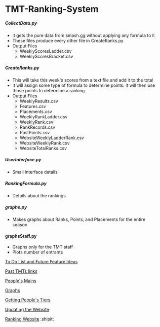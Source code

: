 # TMT-Ranking-System


##### CollectData.py
- It gets the pure data from smash.gg without applying any formula to it
- These files produce every other file in CreateRanks.py
- Output Files
 	- WeeklyScoresLadder.csv
 	- WeeklyScoresBracket.csv
 
##### CreateRanks.py
- This will take this week's scores from a text file and add it to the total
- It will assign some type of formula to determine points. It will then use those points to determine a ranking
- Output Files
	- WeeklyResults.csv
	- Features.csv
	- Placements.csv
	- WeeklyRankLadder.csv
	- WeeklyRank.csv
	- RankRecords.csv
	- PastPoints.csv
	- WebsiteWeeklyLadderRank.csv
	- WebsiteWeeklyRank.csv
	- WebsiteTotalRanks.csv
	


##### UserInterface.py
- Small interface details

##### RankingFormula.py
- Details about the rankings

##### graphs.py
- Makes graphs about Ranks, Points, and Placements for the entire season


#### graphsStaff.py
- Graphs only for the TMT staff
- Plots number of entrants

 
 [To Do List and Future Feature Ideas](https://docs.google.com/document/d/1aHgE6YX5nf8FrP0W4hysDb9TuxMNkKI6R7AvGE5YeJI/edit?usp=sharing)
 
 [Past TMTs links](https://docs.google.com/document/d/1Ze3aTZklszRjjHdqVtS7hS2tbIED5M_s3A5Vy_1_P6k/edit?usp=sharing)
 
 [People's Mains](https://drive.google.com/file/d/1sordRvRwXjrGbftJNfb60wXZ1dC3yUD2/view?usp=sharing)
 
 [Graphs](https://docs.google.com/document/d/1mZGRhtXdH3q-9BXAvBiqj9glfS-gsg1wG1LHA4ce_LA/edit?usp=sharing)

 [Getting People's Tiers](https://docs.google.com/document/d/1I6oSWfsJBWJcFOFvQEz96dwvCBstLog_ZrL8pxZSr4I/edit?usp=sharing)
 
 [Updating the Website](https://docs.google.com/document/d/1dOn92pFcJPdpBYNX2bsFhm-R0J_Owpqmf8T3eZJ0kLE/edit?usp=sharing)
 
 [Ranking Website](https://ucimelee.wixsite.com/tmtmelee)
 :shipit:
 
 
